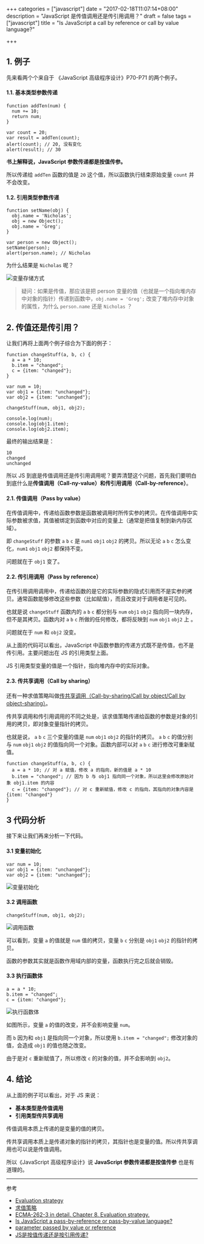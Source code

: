 +++
categories = ["javascript"]
date = "2017-02-18T11:07:14+08:00"
description = "JavaScript 是传值调用还是传引用调用？"
draft = false
tags = ["javascript"]
title = "Is JavaScript a call by reference or call by value language?"

+++
        

## 1. 例子

先来看两个个来自于 《JavaScript 高级程序设计》P70-P71 的两个例子。

#### 1.1. 基本类型参数传递


```
function addTen(num) {
  num += 10;
  return num;
}

var count = 20;
var result = addTen(count);
alert(count); // 20, 没有变化
alert(result); // 30
```

**书上解释说，JavaScript 参数传递都是按值传参。**

所以传递给 `addTen` 函数的值是 `20` 这个值，所以函数执行结束原始变量 `count` 并不会改变。

#### 1.2. 引用类型参数传递

```
function setName(obj) {
  obj.name = 'Nicholas';
  obj = new Object();
  obj.name = 'Greg';
}

var person = new Object();
setName(person);
alert(person.name); // Nicholas
```

为什么结果是 `Nicholas` 呢？

![变量存储方式](http://oh1ywjyqf.bkt.clouddn.com/blog/2017-02-17-Is-JavaScript-a-pass-by-reference-or-pass-by-value-language-1.png)


> 疑问：如果是传值，那应该是把 person 变量的值（也就是一个指向堆内存中对象的指针）传递到函数中，`obj.name = 'Greg';` 改变了堆内存中对象的属性，为什么 `person.name` 还是 `Nicholas` ？


## 2. 传值还是传引用？

让我们再将上面两个例子综合为下面的例子：

```
function changeStuff(a, b, c) {
  a = a * 10;
  b.item = "changed";
  c = {item: "changed"};
}

var num = 10;
var obj1 = {item: "unchanged"};
var obj2 = {item: "unchanged"};

changeStuff(num, obj1, obj2);

console.log(num);
console.log(obj1.item);    
console.log(obj2.item);
```

最终的输出结果是：

```
10
changed
unchanged
```

所以 JS 到底是传值调用还是传引用调用呢？要弄清楚这个问题，首先我们要明白到底什么是**传值调用（Call-ny-value）**和**传引用调用（Call-by-reference）**。

#### 2.1. 传值调用（Pass by value）

在传值调用中，传递给函数参数是函数被调用时所传实参的拷贝。在传值调用中实际参数被求值，其值被绑定到函数中对应的变量上（通常是把值复制到新内存区域）。

即 `changeStuff` 的参数 `a` `b` `c` 是 `num1` `obj1` `obj2` 的拷贝。所以无论 `a` `b` `c` 怎么变化，`num1` `obj1` `obj2` 都保持不变。

问题就在于 `obj1` 变了。

#### 2.2. 传引用调用（Pass by reference）

在传引用调用调用中，传递给函数的是它的实际参数的隐式引用而不是实参的拷贝。通常函数能够修改这些参数（比如赋值），而且改变对于调用者是可见的。

也就是说 `changeStuff` 函数内的 `a` `b` `c` 都分别与 `num` `obj1` `obj2` 指向同一块内存，但不是其拷贝。函数内对 `a` `b` `c` 所做的任何修改，都将反映到 `num` `obj1` `obj2` 上 。

问题就在于 `num` 和 `obj2` 没变。

从上面的代码可以看出，JavaScript 中函数参数的传递方式既不是传值，也不是传引用。主要问题出在 JS 的引用类型上面。

JS 引用类型变量的值是一个指针，指向堆内存中的实际对象。


#### 2.3. 传共享调用（Call by sharing）

还有一种求值策略叫做[传共享调用（Call-by-sharing/Call by object/Call by object-sharing）](http://dmitrysoshnikov.com/ecmascript/chapter-8-evaluation-strategy/#call-by-sharing)。

传共享调用和传引用调用的不同之处是，该求值策略传递给函数的参数是对象的引用的拷贝，即对象变量指针的拷贝。

也就是说， `a` `b` `c` 三个变量的值是 `num` `obj1` `obj2` 的指针的拷贝。 `a` `b` `c` 的值分别与 `num` `obj1` `obj2` 的值指向同一个对象。函数内部可以对  `a` `b` `c` 进行修改可重新赋值。

```
function changeStuff(a, b, c) {
  a = a * 10; // 对 a 赋值，修改 a 的指向，新的值是 a * 10
  b.item = "changed"; // 因为 b 与 obj1 指向同一个对象，所以这里会修改原始对象 obj1.item 的内容
  c = {item: "changed"}; // 对 c 重新赋值，修改 c 的指向，其指向的对象内容是 {item: "changed"}
}

```

## 3 代码分析

接下来让我们再来分析一下代码。


#### 3.1 变量初始化

```
var num = 10;
var obj1 = {item: "unchanged"};
var obj2 = {item: "unchanged"};
```

![变量初始化](http://oh1ywjyqf.bkt.clouddn.com/blog/2017-02-19-Is-JavaScript-a-pass-by-reference-or-pass-by-value-language-2.png)

#### 3.2 调用函数

```
changeStuff(num, obj1, obj2);
```

![调用函数](http://oh1ywjyqf.bkt.clouddn.com/blog/2017-02-19-Is-JavaScript-a-pass-by-reference-or-pass-by-value-language-3.png)

可以看到，变量 `a` 的值就是 `num` 值的拷贝，变量 `b` `c` 分别是 `obj1` `obj2` 的指针的拷贝。

函数的参数其实就是函数作用域内部的变量，函数执行完之后就会销毁。

#### 3.3 执行函数体

```
a = a * 10;
b.item = "changed";
c = {item: "changed"};
```

![执行函数体](http://oh1ywjyqf.bkt.clouddn.com/blog/2017-02-19-Is-JavaScript-a-pass-by-reference-or-pass-by-value-language-5.png)

如图所示，变量 `a` 的值的改变，并不会影响变量 `num`。

而 `b` 因为和 `obj1` 是指向同一个对象，所以使用 `b.item = "changed";` 修改对象的值，会造成 `obj1` 的值也随之改变。

由于是对 `c` 重新赋值了，所以修改 `c` 的对象的值，并不会影响到 `obj2`。

## 4. 结论

从上面的例子可以看出，对于 JS 来说：

+ **基本类型是传值调用**
+ **引用类型传共享调用**

传值调用本质上传递的是变量的值的拷贝。

传共享调用本质上是传递对象的指针的拷贝，其指针也是变量的值。所以传共享调用也可以说是传值调用。

所以《JavaScript 高级程序设计》说 **JavaScript 参数传递都是按值传参** 也是有道理的。




---

参考

+ [Evaluation strategy](https://en.wikipedia.org/wiki/Evaluation_strategy)
+ [求值策略](https://zh.wikipedia.org/wiki/%E6%B1%82%E5%80%BC%E7%AD%96%E7%95%A5)
+ [ECMA-262-3 in detail. Chapter 8. Evaluation strategy.](http://dmitrysoshnikov.com/ecmascript/chapter-8-evaluation-strategy)
+ [Is JavaScript a pass-by-reference or pass-by-value language?](http://stackoverflow.com/questions/518000/is-javascript-a-pass-by-reference-or-pass-by-value-language)
+ [parameter passed by value or reference](https://github.com/simongong/js-stackoverflow-highest-votes/blob/master/questions21-30/parameter-passed-by-value-or-reference.md)
+ [JS是按值传递还是按引用传递?](http://bosn.me/js/js-call-by-sharing/)


